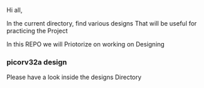 Hi all,

In the current directory, find various designs That will be useful for practicing the Project

In this REPO we will Priotorize on working on Designing 

### picorv32a design


Please have a look inside the designs Directory 
